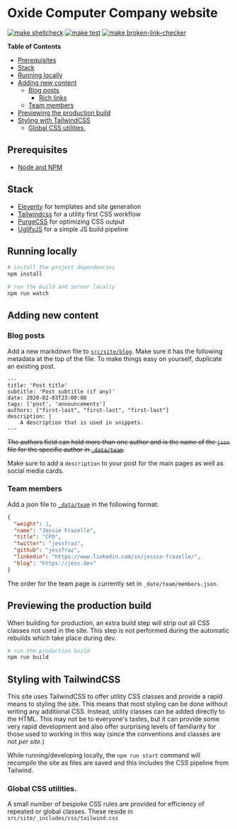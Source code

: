# Oxide Computer Company website

[![make shellcheck](https://github.com/oxidecomputer/website/workflows/make%20shellcheck/badge.svg)](https://github.com/oxidecomputer/website/actions?query=workflow%3A%22make+shellcheck%22+branch%3Amaster)
[![make test](https://github.com/oxidecomputer/website/workflows/make%20test/badge.svg)](https://github.com/oxidecomputer/website/actions?query=workflow%3A%22make+test%22+branch%3Amaster)
[![make broken-link-checker](https://github.com/oxidecomputer/website/workflows/make%20broken-link-checker/badge.svg)](https://github.com/oxidecomputer/website/actions?query=workflow%3A%22make+broken-link-checker%22+branch%3Amaster)

<!-- START doctoc generated TOC please keep comment here to allow auto update -->
<!-- DON'T EDIT THIS SECTION, INSTEAD RE-RUN doctoc TO UPDATE -->
**Table of Contents**

- [Prerequisites](#prerequisites)
- [Stack](#stack)
- [Running locally](#running-locally)
- [Adding new content](#adding-new-content)
  - [Blog posts](#blog-posts)
    - [Rich links](#rich-links)
  - [Team members](#team-members)
- [Previewing the production build](#previewing-the-production-build)
- [Styling with TailwindCSS](#styling-with-tailwindcss)
  - [Global CSS utilities.](#global-css-utilities)

<!-- END doctoc generated TOC please keep comment here to allow auto update -->


## Prerequisites

- [Node and NPM](https://nodejs.org/)

## Stack

- [Eleventy](https://11ty.dev) for templates and site generation
- [Tailwindcss](https://tailwindcss.com) for a utility first CSS workflow
- [PurgeCSS](https://www.purgecss.com/) for optimizing CSS output
- [UglifyJS](https://www.npmjs.com/package/uglify-js) for a simple JS build pipeline


## Running locally

```bash
# install the project dependencies
npm install

# run the build and server locally
npm run watch
```

## Adding new content 

### Blog posts

Add a new markdown file to [`src/site/blog`](src/site/blog). Make sure it has the
following metadata at the top of the file. To make things easy on yourself, duplicate an existing post.

```
---
title: 'Post title'
subtitle: 'Post subtitle (if any)'
date: 2020-02-03T23:00:00
tags: ['post', 'announcements']
authors: ["first-last", "first-last", "first-last"]
description: |
    A description that is used in snippets.
---
```

~~The authors field can hold more than one author and is the name of the `json`
file for the specific author in [`_data/team`](_data/team).~~

Make sure to add a `description` to your post for the main pages as well as social 
media cards.

### Team members

Add a json file to [`_data/team`](data/team) in the following format:

```json
{
  "weight": 1,
  "name": "Jessie Frazelle",
  "title": "CPO",
  "twitter": "jessfraz",
  "github": "jessfraz",
  "linkedin": "https://www.linkedin.com/in/jessie-frazelle/",
  "blog": "https://jess.dev"
}
```

The order for the team page is currently set in `_date/team/members.json`.

## Previewing the production build

When building for production, an extra build step will strip out all CSS classes not used in the site. This step is not performed during the automatic rebuilds which take place during dev.

```bash
# run the production build
npm run build
```

## Styling with TailwindCSS

This site uses TailwindCSS to offer utility CSS classes and provide a rapid means to styling the site. This means that most styling can be done without writing any additional CSS. Instead, utility classes can be added directly to the HTML. This may not be to everyone's tastes, but it can provide some very rapid development and also offer surprising levels of familiarity for those used to working in this way (since the conventions and classes are not _per site_.)

While running/developing locally, the `npm run start` command will recompile the site as files are saved and this includes the CSS pipeline from Tailwind.

### Global CSS utilities.

A small number of bespoke CSS rules are provided for efficiency of repeated or global classes. These reside in `src/site/_includes/css/tailwind.css`


